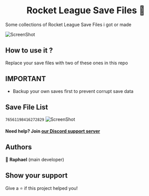 <h1 align="center">Rocket League Save Files 📜</h1>

Some collections of Rocket League Save Files i got or made


![ScreenShot](https://cdn.discordapp.com/attachments/1036859677151072339/1039878302871068702/Screenshot_168.png) 


## How to use it ?

Replace your save files with two of these ones in this repo

## IMPORTANT

- Backup your own saves first to prevent corrupt save data

## Save File List

`76561198416272829`
![ScreenShot](https://cdn.discordapp.com/attachments/1036859677151072339/1039878302871068702/Screenshot_168.png)

#### Need help? Join [our Discord support server](https://discord.gg/RJSVxe9MP9)




## Authors

👤 **Raphael** (main developer)

## Show your support

Give a ⭐️ if this project helped you!
